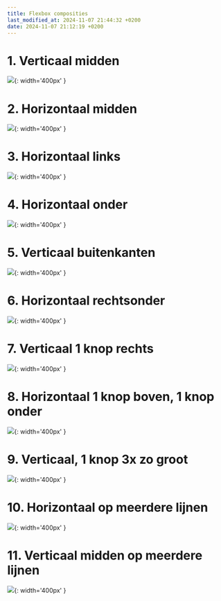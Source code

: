 ```yaml
---
title: Flexbox composities
last_modified_at: 2024-11-07 21:44:32 +0200
date: 2024-11-07 21:12:19 +0200
---
```


# 1. Verticaal midden
![](images/oef-flexbox-composities-1.png){: width='400px' }

# 2. Horizontaal midden
![](images/oef-flexbox-composities-2.png){: width='400px' }

# 3. Horizontaal links
![](images/oef-flexbox-composities-3.png){: width='400px' }

# 4. Horizontaal onder
![](images/oef-flexbox-composities-4.png){: width='400px' }

# 5. Verticaal buitenkanten
![](images/oef-flexbox-composities-5.png){: width='400px' }

# 6. Horizontaal rechtsonder
![](images/oef-flexbox-composities-6.png){: width='400px' }

# 7. Verticaal 1 knop rechts
![](images/oef-flexbox-composities-7.png){: width='400px' }

# 8. Horizontaal 1 knop boven, 1 knop onder
![](images/oef-flexbox-composities-8.png){: width='400px' }

# 9. Verticaal, 1 knop 3x zo groot
![](images/oef-flexbox-composities-9.png){: width='400px' }

# 10. Horizontaal op meerdere lijnen
![](images/oef-flexbox-composities-10.png){: width='400px' }

# 11. Verticaal midden op meerdere lijnen
![](images/oef-flexbox-composities-11.png){: width='400px' }
